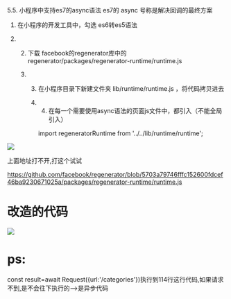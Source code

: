 5.5. ⼩程序中⽀持es7的async语法 es7的 async 号称是解决回调的最终⽅案 

1. 在⼩程序的开发⼯具中，勾选 es6转es5语法 

2. 2. 下载 facebook的regenerator库中的 regenerator/packages/regenerator-runtime/runtime.js 

   3. 3. 在⼩程序⽬录下新建⽂件夹 lib/runtime/runtime.js ，将代码拷⻉进去 

      4. 4. 在每⼀个需要使⽤async语法的⻚⾯js⽂件中，都引⼊（不能全局引⼊）

         import regeneratorRuntime from '../../lib/runtime/runtime';

![](https://ae01.alicdn.com/kf/H2459ecf8ba494683bf802196c91e7058i.jpg)

上面地址打不开,打这个试试

https://github.com/facebook/regenerator/blob/5703a79746fffc152600fdcef46ba9230671025a/packages/regenerator-runtime/runtime.js

# 改造的代码

![](https://ae01.alicdn.com/kf/H798f48da32f8474e8913d8feca4fdb85z.jpg)

# ps:

const result=await Request({url:'/categories'})执行到114行这行代码,如果请求不到,是不会往下执行的-->是异步代码